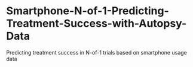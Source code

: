# Smartphone-N-of-1-Predicting-Treatment-Success-with-Autopsy-Data
Predicting treatment success in N-of-1 trials based on smartphone usage data
